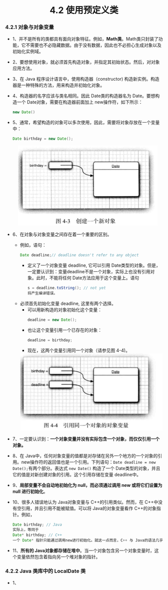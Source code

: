 <div align=center><h1>4.2 使用预定义类</h1></div>

### 4.2.1 对象与对象变量

* 1、并不是所有的类都具有面向对象特征。例如，**Math类**。Math类只封装了功能，它不需要也不必隐藏数据。由于没有数据，因此也不必担心生成对象以及初始化实例域。
* 2、要想使用对象，就必须首先构造对象，并指定其初始状态。然后，对对象应用方法。
* 3、在 Java 程序设计语言中，使用构造器（constructor) 构造新实例。构造器是一种特殊的方法，用来构造并初始化对象。
* 4、构造器的名字应该与类名相同。因此 Date类的构造器名为 Date。要想构造一个 Date对象，需要在构造器前面加上 new操作符，如下所示：
  ```java
  new Date()
  ```
* 5、通常，希望构造的对象可以多次使用，因此，需要将对象存放在一个变量中：
  ```java
  Date birthday = new Date();
  ```
  <div align="center"><img src="./img/002.png"/></div>

* 6、在对象与对象变量之间存在着一个重要的区别。
	* 例如，语句：
	  ```java
	  Date deadline;// deadline doesn't refer to any object
	  ```
		* 定义了一个对象变量 deadline, 它可以引用 Date类型的对象。但是，一定要认识到：变量deadline不是一个对象，实际上也没有引用对象。此时，不能将任何 Date方法应用于这个变量上。语句
		  ```java
		  s = deadline.toString(); // not yet
		  将产生编译错误。
		  ```
	* 必须首先初始化变量 deadline, 这里有两个选择。
		* 可以用新构造的对象初始化这个变量：
		  ```java
		  deadline = new Date();
		  ```
		* 也让这个变量引用一个已存在的对象：
		  ```java
		  deadline = birthday;
		  ```
		* 现在，这两个变量引用同一个对象（请参见图 4-4)。
  		<div align="center"><img src="./img/003.png"/></div>
* 7、一定要认识到：**一个对象变量并没有实际包含一个对象，而仅仅引用一个对象。**
* 8、在 Java中，任何对象变量的值都是对存储在另外一个地方的一个对象的引用。new操作符的返回值也是一个引用。下列语句：`Date deadline = new Date();`有两个部分。表达式 `new Date()` 构造了一个 Date类型的对象，并且它的值是对新创建对象的引用。这个引用存储在变量 deadline中。
* 9、**局部变量不会自动地初始化为 null，而必须通过调用 new 或将它们设置为 null 进行初始化**。
* 10、很多人错误地认为 Java对象变量与 C++的引用类似。然而，在 C++中没有空引用，并且引用不能被赋值。可以将 Java的对象变量看作 C++的对象指针。例如，
  ```java
  Date birthday; // Java
  实际上，等同于
  Date* birthday; // C++
  一个 Date* 指针只能通过调用new进行初始化。就这一点而言，C++ 与 Java的语法几乎是一样的。
  ```
* 11、**所有的 Java对象都存储在堆中**。当一个对象包含另一个对象变量时，这个变量依然包含着指向另一个堆对象的指针。

### 4.2.2  Java 类库中的 LocalDate 类
* 1、